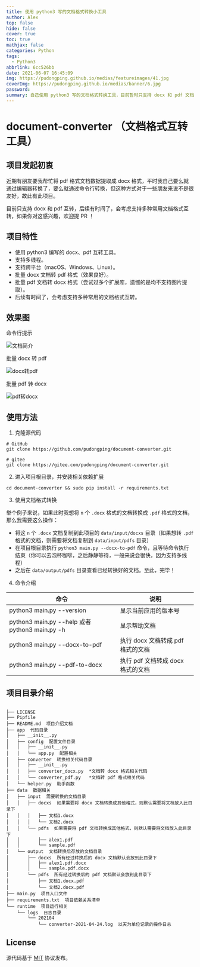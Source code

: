 ```yaml
---
title: 使用 python3 写的文档格式转换小工具
author: Alex
top: false
hide: false
cover: true
toc: true
mathjax: false
categories: Python
tags:
  - Python3
abbrlink: 6cc526bb
date: 2021-06-07 16:45:09
img: https://pudongping.github.io/medias/featureimages/41.jpg
coverImg: https://pudongping.github.io/medias/banner/6.jpg
password:
summary: 自己使用 python3 写的文档格式转换工具，目前暂时只支持 docx 和 pdf 文档互转，后面有时间的话，再考虑完善更多的格式互转。
---
```


# document-converter （文档格式互转工具）

## 项目发起初衷

近期有朋友要我帮忙将 pdf 格式文档数据提取成 docx 格式，平时我自己要么就通过编辑器转换了，要么就通过命令行转换，但这种方式对于一些朋友来说不是很友好，故此有此项目。

目前只支持 docx 和 pdf 互转，后续有时间了，会考虑支持多种常用文档格式互转，如果你对这感兴趣，欢迎提 PR ！

## 项目特性

- 使用 python3 编写的 docx、pdf 互转工具。
- 支持多线程。
- 支持跨平台（macOS、Windows、Linux）。
- 批量 docx 文档转 pdf 格式（效果良好）。
- 批量 pdf 文档转 docx 格式（尝试过多个扩展库，遗憾的是均不支持图片提取）。
- 后续有时间了，会考虑支持多种常用的文档格式互转。

## 效果图

命令行提示

![文档简介](https://upload-images.jianshu.io/upload_images/14623749-155e22f797a6ee6f.png?imageMogr2/auto-orient/strip%7CimageView2/2/w/1240)

批量 docx 转 pdf

![docx转pdf](https://upload-images.jianshu.io/upload_images/14623749-3df6914674c7e060.png?imageMogr2/auto-orient/strip%7CimageView2/2/w/1240)

批量 pdf 转 docx

![pdf转docx](https://upload-images.jianshu.io/upload_images/14623749-800ff9980abdb59a.png?imageMogr2/auto-orient/strip%7CimageView2/2/w/1240)

## 使用方法

1. 克隆源代码

```shell
# GitHub
git clone https://github.com/pudongping/document-converter.git

# gitee
git clone https://gitee.com/pudongping/document-converter.git
```

2. 进入项目根目录，并安装相关依赖扩展

```shell
cd document-converter && sudo pip install -r requirements.txt
```

3. 使用文档格式转换

举个例子来说，如果此时我想将 `n` 个 `.docx` 格式的文档转换成 `.pdf` 格式的文档，那么我需要这么操作：

- 将这 `n` 个 `.docx` 文档复制到此项目的 `data/input/docxs` 目录（如果想转 `.pdf` 格式的文档，则需要将文档复制到 `data/input/pdfs` 目录）
- 在项目根目录执行 `python3 main.py --docx-to-pdf` 命令，且等待命令执行结束（你可以去泡杯咖啡，之后静静等待，一般来说会很快，因为支持多线程）
- 之后在 `data/output/pdfs` 目录查看已经转换好的文档。至此，完毕！

4. 命令介绍

命令|说明
---|---
python3 main.py --version | 显示当前应用的版本号
python3 main.py --help 或者 python3 main.py -h | 显示帮助文档
python3 main.py --docx-to-pdf | 执行 docx 文档转成 pdf 格式的文档
python3 main.py --pdf-to-docx | 执行 pdf 文档转成 docx 格式的文档

## 项目目录介绍

```shell

├── LICENSE
├── Pipfile
├── README.md  项目介绍文档
├── app  代码目录
│   ├── __init__.py
│   ├── config  配置文件目录
│   │   ├── __init__.py
│   │   └── app.py  配置相关
│   ├── converter  转换相关代码目录
│   │   ├── __init__.py
│   │   ├── converter_docx.py  *文档转 docx 格式相关代码
│   │   └── converter_pdf.py   *文档转 pdf 格式相关代码
│   └── helper.py  助手函数
├── data  数据相关
│   ├── input  需要转换的文档目录
│   │   ├── docxs  如果需要将 docx 文档转换成其他格式，则默认需要将文档放入此目录下
│   │   │   ├── 文档1.docx
│   │   │   └── 文档2.docx
│   │   └── pdfs  如果需要将 pdf 文档转换成其他格式，则默认需要将文档放入此目录下
│   │       ├── alex1.pdf
│   │       └── sample.pdf
│   └── output  文档转换后存放的文档目录
│       ├── docxs  所有经过转换后的 docx 文档默认会放到此目录下
│       │   ├── alex1.pdf.docx
│       │   └── sample.pdf.docx
│       └── pdfs  所有经过转换后的 pdf 文档默认会放到此目录下
│           ├── 文档1.docx.pdf
│           └── 文档2.docx.pdf
├── main.py  项目入口文件
├── requirements.txt  项目依赖关系清单
└── runtime  项目运行相关
    └── logs  日志目录
        └── 202104
            └── converter-2021-04-24.log  以天为单位记录的操作日志

```

## License

源代码基于 [MIT](https://opensource.org/licenses/MIT) 协议发布。
